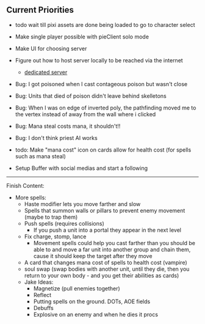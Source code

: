 ## Current Priorities
- todo wait till pixi assets are done being loaded to go to character select

- Make single player possible with pieClient solo mode
- Make UI for choosing server
- Figure out how to host server locally to be reached via the internet
    - [dedicated server](https://help.steampowered.com/en/faqs/view/6F46-9698-9682-8DB8)

- Bug: I got poisoned when I cast contageous poison but wasn't close
- Bug: Units that died of poison didn't leave behind skelletons
- Bug: When I was on edge of inverted poly, the pathfinding moved me to the vertex instead of away from the wall where i clicked
- Bug: Mana steal costs mana, it shouldn't!!
- Bug: I don't think priest AI works
- todo: Make "mana cost" icon on cards allow for health cost (for spells such as mana steal)
- Setup Buffer with social medias and start a following
---
Finish Content:
- More spells:
    - Haste modifier lets you move farther and slow
    - Spells that summon walls or pillars to prevent enemy movement (maybe to trap them)
    - Push spells (requires collisions)
        - If you push a unit into a portal they appear in the next level
    - Fix charge, stomp, lance
        - Movement spells could help you cast farther than you should be able to and move a far unit into another group and chain them, cause it should keep the target after they move
    - A card that changes mana cost of spells to health cost (vampire)
    - soul swap (swap bodies with another unit, until they die, then you return to your own body - and you get their abilities as cards)
    - Jake Ideas:
        - Magnetize (pull enemies together)
        - Reflect
        - Putting spells on the ground. DOTs, AOE fields
        - Debuffs
        - Explosive on an enemy and when he dies it procs